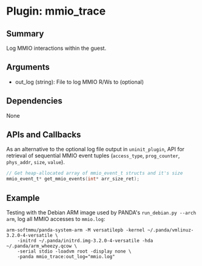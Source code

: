 Plugin: mmio_trace
===========

Summary
-------

Log MMIO interactions within the guest.

Arguments
---------

* out_log (string): File to log MMIO R/Ws to (optional)

Dependencies
------------

None

APIs and Callbacks
------------------

As an alternative to the optional log file output in `uninit_plugin`, API for retrieval of sequential MMIO event tuples (`access_type`, `prog_counter`, `phys_addr`, `size`, `value`).


```c
// Get heap-allocated array of mmio_event_t structs and it's size
mmio_event_t* get_mmio_events(int* arr_size_ret);
```

Example
-------

Testing with the Debian ARM image used by PANDA's `run_debian.py --arch arm`, log all MMIO accesses to `mmio.log`:

```
arm-softmmu/panda-system-arm -M versatilepb -kernel ~/.panda/vmlinuz-3.2.0-4-versatile \
    -initrd ~/.panda/initrd.img-3.2.0-4-versatile -hda ~/.panda/arm_wheezy.qcow \
    -serial stdio -loadvm root -display none \
    -panda mmio_trace:out_log="mmio.log"
```
